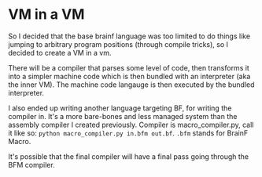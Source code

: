 # VM in a VM

So I decided that the base brainf language was too limited to do things like jumping to arbitrary program positions (through compile tricks), so I decided to create a VM in a vm.

There will be a compiler that parses some level of code, then transforms it into a simpler machine code which is then bundled with an interpreter (aka the inner VM). The machine code langauge is then executed by the bundled interpreter.

I also ended up writing another language targeting BF, for writing the compiler in. It's a more bare-bones and less managed system than the assembly compiler I created previously. Compiler is macro_compiler.py, call it like so: `python macro_compiler.py in.bfm out.bf`. `.bfm` stands for BrainF Macro.

It's possible that the final compiler will have a final pass going through the BFM compiler.